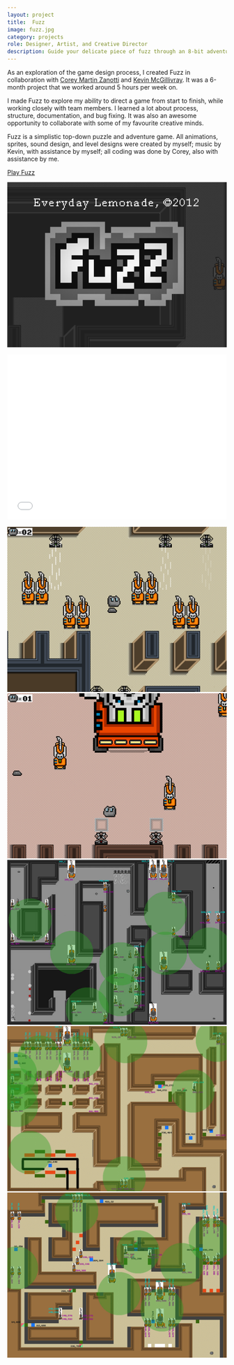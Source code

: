 ```yaml
---
layout: project
title:  Fuzz
image: fuzz.jpg
category: projects
role: Designer, Artist, and Creative Director
description: Guide your delicate piece of fuzz through an 8-bit adventure, solving puzzles and avoiding treacherous vacuum cleaners along the way.
---
```


As an exploration of the game design process, I created Fuzz in collaboration with [Corey Martin Zanotti](http://http://coreyzanotti.com "Corey Martin Zanotti") and [Kevin McGillivray](http://kevinmcgillivray.net "Kevin McGillivray"). It was a 6-month project that we worked around 5 hours per week on.

I made Fuzz to explore my ability to direct a game from start to finish, while working closely with team members. I learned a lot about process, structure, documentation, and bug fixing. It was also an awesome opportunity to collaborate with some of my favourite creative minds.

Fuzz is a simplistic top-down puzzle and adventure game. All animations, sprites, sound design, and level designs were created by myself; music by Kevin, with assistance by myself; all coding was done by Corey, also with assistance by me.

<a href="/fuzz.html" class="btn btn-primary btn-lg btn-block">Play Fuzz</a>

![Fuzz 01](/img/fuzz_image01.png)

<iframe src="//player.vimeo.com/video/62912729?color=2ba6cb&title=0&byline=0&portrait=0" width="100%" height="377" frameborder="0" webkitallowfullscreen mozallowfullscreen allowfullscreen></iframe>

![Fuzz 02](/img/fuzz_image02.png)
![Fuzz 03](/img/fuzz_image03.png)
![Fuzz Level 01](/img/fuzz_image04.jpg)
![Fuzz Level 02](/img/fuzz_image05.jpg)
![Fuzz Level 03](/img/fuzz_image06.jpg)